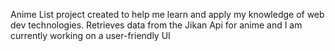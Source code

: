 Anime List project created to help me learn and apply my knowledge of web dev technologies. Retrieves data from the Jikan Api for anime and I am currently working on a user-friendly UI
